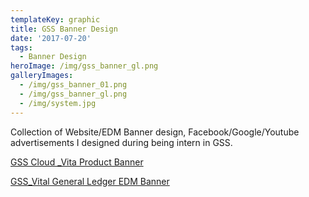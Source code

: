 ```yaml
---
templateKey: graphic
title: GSS Banner Design
date: '2017-07-20'
tags:
  - Banner Design
heroImage: /img/gss_banner_gl.png
galleryImages:
  - /img/gss_banner_01.png
  - /img/gss_banner_gl.png
  - /img/system.jpg
---
```

Collection of Website/EDM Banner design, Facebook/Google/Youtube advertisements I designed during being intern in GSS.

[GSS Cloud _Vita Product Banner](https://www.gsscloud.com/tw/gss-cloud?server=1)

[GSS_Vital General Ledger EDM Banner](https://www.gsscloud.com/tw/gl-special-price)
